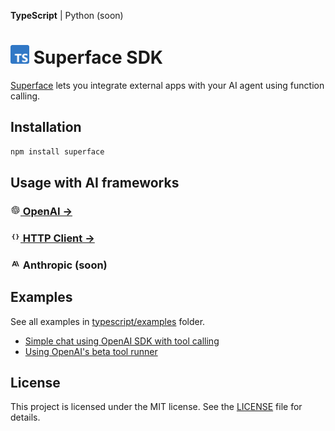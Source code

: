 **TypeScript** | Python (soon)

# <img src="https://github.com/superfaceai/sdk/raw/main/docs/logos/typescript.png" alt="TypeScript" width="30" height="30" /> Superface SDK

[Superface](https://superface.ai) lets you integrate external apps with your AI agent using function calling.

## Installation

```sh
npm install superface
```

## Usage with AI frameworks

### [<img src="https://github.com/superfaceai/sdk/raw/main/docs/logos/openai.png" alt="OpenAI" width="16" height="16"> OpenAI →](./src/openai/)

### [<img src="https://github.com/superfaceai/sdk/raw/main/docs/logos/client.png" alt="Superface" width="16" height="16"> HTTP Client →](./src/client/)

### <img src="https://github.com/superfaceai/sdk/raw/main/docs/logos/anthropic.png" alt="Anthropic" width="16" height="16"> Anthropic (soon)

## Examples

See all examples in [typescript/examples](./examples) folder.

- [Simple chat using OpenAI SDK with tool calling](./examples/openai/handle-tool-calls/)
- [Using OpenAI's beta tool runner](./examples/openai/beta-automated-function-calls/)

## License

This project is licensed under the MIT license. See the [LICENSE](../LICENSE) file for details.